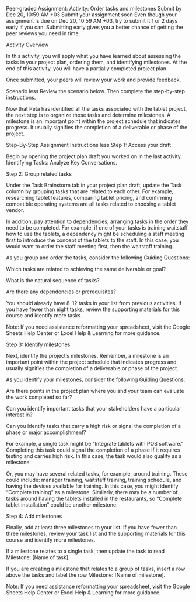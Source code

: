 Peer-graded Assignment: Activity: Order tasks and milestones
Submit by Dec 20, 10:59 AM +03
Submit your assignment soon
Even though your assignment is due on Dec 20, 10:59 AM +03, try to submit it 1 or 2 days early if you can. Submitting early gives you a better chance of getting the peer reviews you need in time.

Activity Overview

In this activity, you will apply what you have learned about assessing the tasks in your project plan, ordering them, and identifying milestones. At the end of this activity, you will have a partially completed project plan. 

Once submitted, your peers will review your work and provide feedback.

Scenario
less 
Review the scenario below. Then complete the step-by-step instructions.


Now that Peta has identified all the tasks associated with the tablet project, the next step is to organize those tasks and determine milestones. A milestone is an important point within the project schedule that indicates progress. It usually signifies the completion of a deliverable or phase of the project.

Step-By-Step Assignment Instructions
less 
Step 1: Access your draft

Begin by opening the project plan draft you worked on in the last activity, Identifying Tasks: Analyze Key Conversations.

Step 2: Group related tasks 

Under the Task Brainstorm tab in your project plan draft, update the Task column by grouping tasks that are related to each other. For example, researching tablet features, comparing tablet pricing, and confirming compatible operating systems are all tasks related to choosing a tablet vendor. 

In addition, pay attention to dependencies, arranging tasks in the order they need to be completed. For example, if one of your tasks is training waitstaff how to use the tablets, a dependency might be scheduling a staff meeting first to introduce the concept of the tablets to the staff. In this case, you would want to order the staff meeting first, then the waitstaff training.

As you group and order the tasks, consider the following Guiding Questions:

Which tasks are related to achieving the same deliverable or goal?

What is the natural sequence of tasks?

Are there any dependencies or prerequisites?

You should already have 8-12 tasks in your list from previous activities. If you have fewer than eight tasks, review the supporting materials for this course and identify more tasks.

Note: If you need assistance reformatting your spreadsheet, visit the Google Sheets Help Center or Excel Help & Learning for more guidance.

Step 3: Identify milestones

Next, identify the project’s milestones. Remember, a milestone is an important point within the project schedule that indicates progress and usually signifies the completion of a deliverable or phase of the project.

As you identify your milestones, consider the following Guiding Questions:

Are there points in the project plan where you and your team can evaluate the work completed so far?

Can you identify important tasks that your stakeholders have a particular interest in?

Can you identify tasks that carry a high risk or signal the completion of a phase or major accomplishment?

For example, a single task might be “Integrate tablets with POS software.” Completing this task could signal the completion of a phase if it requires testing and carries high risk. In this case, the task would also qualify as a milestone. 

Or, you may have several related tasks, for example, around training. These could include: manager training, waitstaff training, training schedule, and having the devices available for training. In this case, you might identify “Complete training” as a milestone. Similarly, there may be a number of tasks around having the tablets installed in the restaurants, so “Complete tablet installation” could be another milestone.

Step 4: Add milestones

Finally, add at least three milestones to your list. If you have fewer than three milestones, review your task list and the supporting materials for this course and identify more milestones.

If a milestone relates to a single task, then update the task to read Milestone: [Name of task]. 

If you are creating a milestone that relates to a group of tasks, insert a row above the tasks and label the row Milestone: [Name of milestone].

Note: If you need assistance reformatting your spreadsheet, visit the Google Sheets Help Center or Excel Help & Learning for more guidance.
